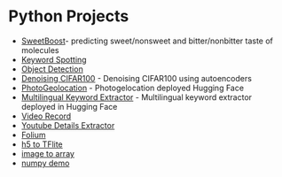 # Python Projects
- [SweetBoost](https://github.com/abbylagar/sweetboost/tree/mynewbranch)- predicting sweet/nonsweet and bitter/nonbitter taste of molecules
- [Keyword Spotting](https://github.com/abbylagar/KWS)
- [Object Detection](https://github.com/abbylagar/objectdetection)
- [Denoising CIFAR100](autoencoders_CIFAR100) - Denoising CIFAR100 using autoencoders
- [PhotoGeolocation](geolocation) - Photogelocation deployed Hugging Face 
- [Multilingual Keyword Extractor](multilingual_keyword_extractor) - Multilingual keyword extractor deployed in  Hugging Face
- [Video Record](cv2_video_record)
- [Youtube Details Extractor](youtube_channel.ipynb)
- [Folium](FoliumMap_GIS.ipynb)
- [h5 to TFlite](h5-to-tflite.ipynb)
- [image to array](convert-image-to-array.ipynb)
- [numpy demo](/intro_DL/numpy_demo.py)


